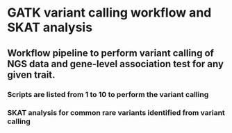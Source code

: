 # GATK variant calling workflow and SKAT analysis

## Workflow pipeline to perform variant calling of NGS data and gene-level association test for any given trait.

### Scripts are listed from 1 to 10 to perform the variant calling 
### SKAT analysis for common rare variants identified from variant calling
